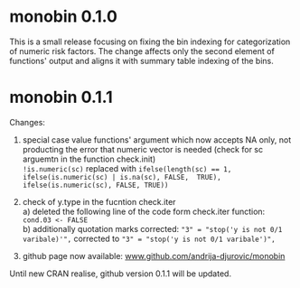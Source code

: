 # monobin 0.1.0
This is a small release focusing on fixing the bin indexing for categorization of numeric risk factors. 
The change affects only the second element of functions' output and aligns it with summary table indexing of the bins. 

# monobin 0.1.1
Changes:
1. special case value functions' argument which now accepts NA only, not producting the error that numeric vector is needed (check for sc arguemtn in the function check.init)<br/>
   ```!is.numeric(sc)``` replaced with ```ifelse(length(sc) == 1, ifelse(is.numeric(sc) | is.na(sc), FALSE,  TRUE), ifelse(is.numeric(sc), FALSE, TRUE))```

2. check of y.type in the fucntion check.iter<br/>
   a) deleted the following line of the code form check.iter function: ```cond.03 <- FALSE```<br/>
   b) additionally quotation marks corrected:  ``"3" = "stop('y is not 0/1 varibale)'",`` corrected to ```"3" = "stop('y is not 0/1 varibale')",```<br/>
   
3. github page now available: www.github.com/andrija-djurovic/monobin
   
 Until new CRAN realise, github version 0.1.1 will be updated.
